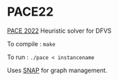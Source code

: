 # PACE22
[PACE 2022](https://pacechallenge.org/2022/) Heuristic solver for DFVS 

To compile :
```make```

To run :
```./pace < instancename```
   
Uses [SNAP](snap.stanford.edu/) for graph management.
